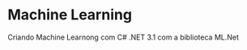 <h1>Machine Learning</h1>

<p>Criando Machine Learnong com C# .NET 3.1 com a biblioteca ML.Net</h1></p>
